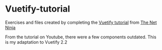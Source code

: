 # Vuetify-tutorial
 <p>Exercises and files created by completing the <a href="https://www.youtube.com/playlist?list=PL4cUxeGkcC9g0MQZfHwKcuB0Yswgb3gA5" >Vuetify tutorial</a> from <a href="https://www.youtube.com/channel/UCW5YeuERMmlnqo4oq8vwUpg">The Net Ninja</a></p>
 
 From the tutorial on Youtube, there were a few components outdated. This is my adaptation to Vuetify 2.2

